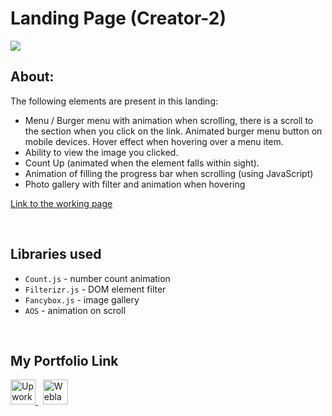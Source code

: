 # Landing Page (Creator-2)

![](https://github.com/Plupiks/Landing-Page-Creator-2/blob/faa66cdcbc9f9f13df97f6a643cb3053b4690942/img/creator2.jpg)

## About:
The following elements are present in this landing:
- Menu / Burger menu with animation when scrolling, there is a scroll to the section when you click on the link. Animated burger menu button on mobile devices. Hover effect when hovering over a menu item.
- Ability to view the image you clicked.
- Count Up (animated when the element falls within sight).
- Animation of filling the progress bar when scrolling (using JavaScript)
- Photo gallery with filter and animation when hovering

[Link to the working page](https://plupiks.github.io/Landing-Page-Creator-2/)

<br>

## Libraries used
- `Count.js` - number count animation
- `Filterizr.js` - DOM element filter
- `Fancybox.js` - image gallery
- `AOS` - animation on scroll

<br>

## My Portfolio Link
<div id="portfolio" align="left">
  <a href="https://www.upwork.com/freelancers/~0175a1803535823693">
    <img src="https://github.com/Plupiks/Landing-Page-Creator-2/blob/main/img/upwork-1.svg" alt="Upwork" width="40" height="40"/>
  </a>
  &nbsp;
   <a href="https://www.weblancer.net/users/VasylykivV/">
    <img src="https://github.com/Plupiks/Landing-Page-Creator-2/blob/main/img/weblancer.png" alt="Weblancer" width="40" height="40"/>
  </a>
</div>
